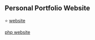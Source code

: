 ## Personal Portfolio Website
⭐ [website](http://www.kdfljmyu.site)

[php website](https://github.com/Dayoung3460/Board-YJ-.git)
